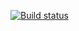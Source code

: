 [![Build status](https://ci.appveyor.com/api/projects/status/lstsagtel99n8sgr?svg=true)](https://ci.appveyor.com/project/sergeyzlenskiy/unit-test-1)
